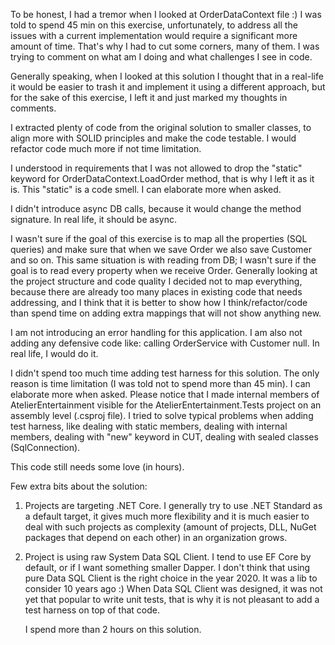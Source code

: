 To be honest, I had a tremor when I looked at OrderDataContext file :)
I was told to spend 45 min on this exercise, unfortunately, to address all the issues with a current implementation would require a significant more
amount of time. That's why I had to cut some corners, many of them. I was trying to comment on what am I doing and what challenges I see in code.

Generally speaking, when I looked at this solution I thought that in a real-life it would be easier to trash it and implement it 
using a different approach, but for the sake of this exercise, I left it and just marked my thoughts in comments.

I extracted plenty of code from the original solution to smaller classes, to align more with SOLID principles and make the code testable.
I would refactor code much more if not time limitation.

I understood in requirements that I was not allowed to drop the "static" keyword for OrderDataContext.LoadOrder method, that is why 
I left it as it is. This "static" is a code smell. I can elaborate more when asked.

I didn't introduce async DB calls, because it would change the method signature. In real life, it should be async.

I wasn't sure if the goal of this exercise is to map all the properties (SQL queries) and make sure that when we save Order we also save Customer and so on. 
This same situation is with reading from DB; I wasn't sure if the goal is to read every property when we receive Order.
Generally looking at the project structure and code quality I decided not to map everything, because there are already too many places in
existing code that needs addressing, and I think that it is better to show how I think/refactor/code than spend time on adding extra mappings
that will not show anything new.

I am not introducing an error handling for this application. I am also not adding any defensive code like: calling OrderService with Customer null. In real life, I would do it.

I didn't spend too much time adding test harness for this solution. The only reason is time limitation (I was told not to spend more than 45 min). I can elaborate more when asked.
Please notice that I made internal members of AtelierEntertainment visible for the AtelierEntertainment.Tests project on an assembly level (.csproj file).
I tried to solve typical problems when adding test harness, like dealing with static members, dealing with internal members, dealing with "new" keyword in CUT, dealing with sealed classes (SqlConnection).

This code still needs some love (in hours).

Few extra bits about the solution:
1) Projects are targeting .NET Core. I generally try to use .NET Standard as a default target, it gives much more flexibility and
   it is much easier to deal with such projects as complexity (amount of projects, DLL, NuGet packages that depend on each other) in an organization grows.
2) Project is using raw System Data SQL Client. I tend to use EF Core by default, or if I want something smaller Dapper. I don't think that using pure 
   Data SQL Client is the right choice in the year 2020. It was a lib to consider 10 years ago :)
   When Data SQL Client was designed, it was not yet that popular to write unit tests, that is why it is not pleasant to add a test harness on top of that code.

   I spend more than 2 hours on this solution.